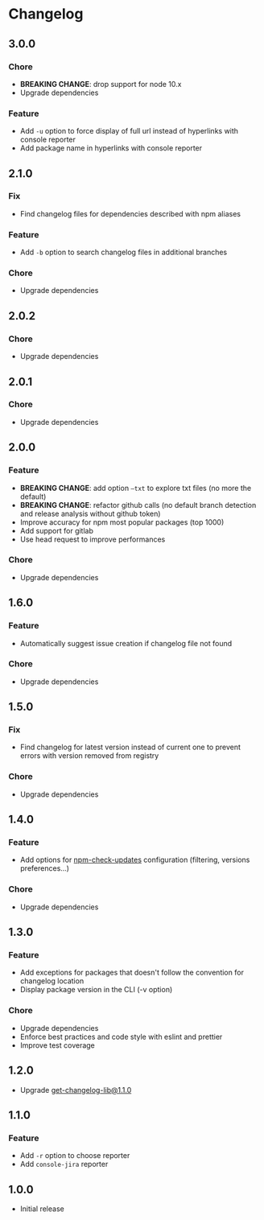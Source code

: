# Changelog

## 3.0.0

### Chore

-   **BREAKING CHANGE**: drop support for node 10.x
-   Upgrade dependencies

### Feature

-   Add `-u` option to force display of full url instead of hyperlinks with console reporter
-   Add package name in hyperlinks with console reporter

## 2.1.0

### Fix

-   Find changelog files for dependencies described with npm aliases

### Feature

-   Add `-b` option to search changelog files in additional branches

### Chore

-   Upgrade dependencies

## 2.0.2

### Chore

-   Upgrade dependencies

## 2.0.1

### Chore

-   Upgrade dependencies

## 2.0.0

### Feature

-   **BREAKING CHANGE**: add option `—txt` to explore txt files (no more the default)
-   **BREAKING CHANGE**: refactor github calls (no default branch detection and release analysis without github token)
-   Improve accuracy for npm most popular packages (top 1000)
-   Add support for gitlab
-   Use head request to improve performances

### Chore

-   Upgrade dependencies

## 1.6.0

### Feature

-   Automatically suggest issue creation if changelog file not found

### Chore

-   Upgrade dependencies

## 1.5.0

### Fix

-   Find changelog for latest version instead of current one to prevent errors with version removed from registry

### Chore

-   Upgrade dependencies

## 1.4.0

### Feature

-   Add options for [npm-check-updates](https://github.com/raineorshine/npm-check-updates) configuration (filtering, versions preferences...)

### Chore

-   Upgrade dependencies

## 1.3.0

### Feature

-   Add exceptions for packages that doesn't follow the convention for changelog location
-   Display package version in the CLI (-v option)

### Chore

-   Upgrade dependencies
-   Enforce best practices and code style with eslint and prettier
-   Improve test coverage

## 1.2.0

-   Upgrade get-changelog-lib@1.1.0

## 1.1.0

### Feature

-   Add `-r` option to choose reporter
-   Add `console-jira` reporter

## 1.0.0

-   Initial release
